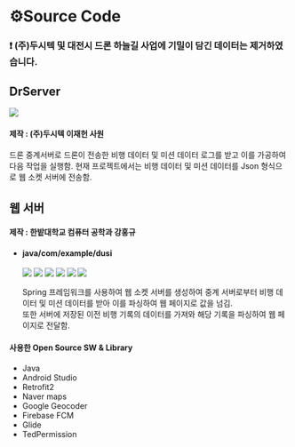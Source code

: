 
# ⚙Source Code
### ❗ (주)두시텍 및 대전시 드론 하늘길 사업에 기밀이 담긴 데이터는 제거하였습니다.


## DrServer
<div align="left">
	<img src="https://img.shields.io/badge/Python-3776AB?style=flat&logo=Python&logoColor=white">
</div>

#### 제작 : (주)두시텍 이재헌 사원 <br>

드론 중계서버로 드론이 전송한 비행 데이터 및 미션 데이터 로그를 받고 이를 가공하여 다음 작업을 실행함.
현재 프로젝트에서는 비행 데이터 및 미션 데이터를 Json 형식으로 웹 소켓 서버에 전송함.

## 웹 서버
#### 제작 : 한밭대학교 컴퓨터 공학과 강홍규 <br>
- #### java/com/example/dusi

	<div align="left">
		<img src="https://img.shields.io/badge/Java-007396?style=flat&logo=Conda-Forge&logoColor=white" />
		<img src="https://img.shields.io/badge/jQuery-0769AD?style=flat&logo=jQuery&logoColor=white" />
		<img src="https://img.shields.io/badge/Spring-6DB33F?style=flat&logo=Spring&logoColor=white" />
	 <img src="https://img.shields.io/badge/Gradle-02303A?style=flat&logo=gradle&logoColor=white" />
		<img src="https://img.shields.io/badge/mongodb-47A248?style=flat&logo=mongodb&logoColor=white" />
		<img src="https://img.shields.io/badge/h2DB-4053D6?style=flat&logo=amazondynamodb&logoColor=black" />
		
	</div>
	
	Spring 프레임워크를 사용하여 웹 소켓 서버를 생성하여 중계 서버로부터 비행 데이터 및 미션 데이터를 받아 이를 파싱하여 웹 페이지로 값을 넘김. <br>
	또한 서버에 저장된 이전 비행 기록의 데이터를 가져와 해당 기록을 파싱하여 웹 페이지로 전달함.
 

#### 사용한 Open Source SW & Library
- Java
- Android Studio
- Retrofit2
- Naver maps
- Google Geocoder
- Firebase FCM
- Glide
- TedPermission
